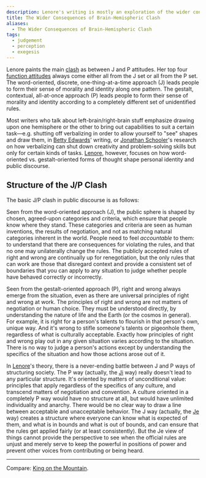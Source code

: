 ```yaml
---
description: Lenore's writing is mostly an exploration of the wider consequences of brain-hemispheric clash—especially, its wider consequences in public discourse.
title: The Wider Consequences of Brain-Hemispheric Clash
aliases:
  - The Wider Consequences of Brain-Hemispheric Clash
tags:
  - judgement
  - perception
  - exegesis
---
```


Lenore paints the main [clash](../exegeses/type-clash) as between J and P attitudes. Her top four [function attitudes](../../fundamentals/function-attitude) always come either all from the J set or all from the P set. The word-oriented, discrete, one-thing-at-a-time approach (J) leads people to form their sense of morality and identity along one pattern. The gestalt, contextual, all-at-once approach (P) leads people to form their sense of morality and identity according to a completely different set of unidentified rules.

Most writers who talk about left-brain/right-brain stuff emphasize drawing upon one hemisphere or the other to bring out capabilities to suit a certain task—e.g. shutting off verbalizing in order to allow yourself to "see" shapes and draw them, in [Betty Edwards](http://www.drawright.com/)' writing, or [Jonathan Schooler](https://web.archive.org/web/20071014043731/http://www.lrdc.pitt.edu/page/SchoolerPage.htm)'s research on how verbalizing can shut down creativity and problem-solving skills but only for certain kinds of tasks. [Lenore](../../typologists/lenore-thomson), however, focuses on how word-oriented vs. gestalt-oriented forms of thought shape personal identity and public discourse.

## Structure of the J/P Clash

The basic J/P clash in public discourse is as follows:

Seen from the word-oriented approach (J), the public sphere is shaped by chosen, agreed-upon categories and criteria, which ensure that people know where they stand. These categories and criteria are seen as human inventions, the results of negotiation, and not as matching natural categories inherent in the world. People need to feel _accountable_ to them: to understand that there are consequences for violating the rules, and that no one may unilaterally change the rules. The publicly accepted rules of right and wrong are continually up for renegotiation, but the only rules that can work are those that disregard context and provide a consistent set of boundaries that you can apply to any situation to judge whether people have behaved correctly or incorrectly.

Seen from the gestalt-oriented approach (P), right and wrong always emerge from the situation, even as there are universal principles of right and wrong at work. The principles of right and wrong are not matters of negotiation or human choice. They must be understood directly, by understanding the nature of life and the Earth (or the cosmos in general). For example, it is right for a person's talents to flourish in that person's own, unique way. And it's wrong to stifle someone's talents or pigeonhole them, regardless of what is culturally acceptable. Exactly how principles of right and wrong play out in any given situation varies according to the situation. There is no way to judge a person's actions except by understanding the specifics of the situation and how those actions arose out of it.

In [Lenore](../../typologists/lenore-thomson)'s theory, there is a never-ending battle between J and P ways of structuring society. The P way (actually, the [Ji](../function-attitude/functions/judgement) way) really doesn't lead to any particular structure. It's oriented by matters of unconditional value: principles that apply regardless of the specifics of any culture, and transcend matters of negotiation and convention. A culture oriented in a completely P way would have no structure at all, but would have unlimited individuality and anarchy. There would be no clear way to draw a line between acceptable and unacceptable behavior. The J way (actually, the [Je](../function-attitude/functions/judgement) way) creates a structure where everyone can know what is expected of them, and what is in bounds and what is out of bounds, and can ensure that the rules get applied fairly (or at least consistently). But the Je view of things cannot provide the perspective to see when the official rules are unjust and merely serve to keep the powerful in positions of power and prevent other voices from contributing or being heard.

---

Compare: [King on the Mountain](../../king-on-the-mountain).
